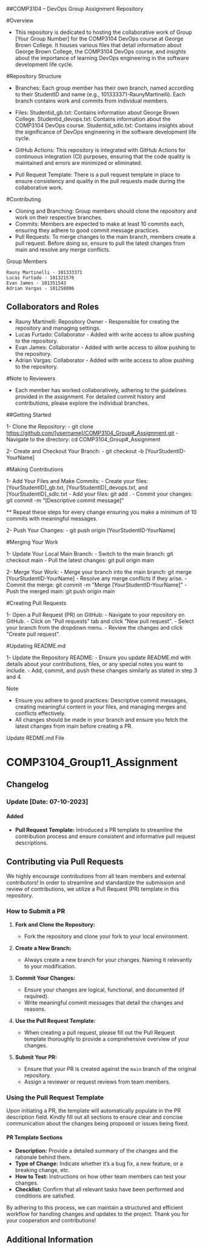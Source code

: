 ##COMP3104 – DevOps Group Assignment Repository

#Overview

- This repository is dedicated to hosting the collaborative work of Group [Your Group Number] for the COMP3104 DevOps course at George Brown College.
  It houses various files that detail information about George Brown College, the COMP3104 DevOps course, and insights about the importance of learning
  DevOps engineering in the software development life cycle.

#Repository Structure

-  Branches: Each group member has their own branch, named according to their StudentID and name (e.g., 101333371-RaunyMartinelli). Each branch contains
   work and commits from individual members.

-  Files:
        Studentid_gb.txt: Contains information about George Brown College.
        Studentid_devops.txt: Contains information about the COMP3104 DevOps course.
        Studentid_sdlc.txt: Contains insights about the significance of DevOps engineering in the software development life cycle.

-  GitHub Actions: This repository is integrated with GitHub Actions for continuous integration (CI) purposes, ensuring that the code quality is maintained
    and errors are minimized or eliminated.

-  Pull Request Template: There is a pull request template in place to ensure consistency and quality in the pull requests made during the collaborative work.

#Contributing

-   Cloning and Branching: Group members should clone the repository and work on their respective branches.
-   Commits: Members are expected to make at least 10 commits each, ensuring they adhere to good commit message practices.
-   Pull Requests: To merge changes to the main branch, members create a pull request. Before doing so, ensure to pull the latest
    changes from main and resolve any merge conflicts.

Group Members

    Rauny Martinelli - 101333371
    Lucas Furtado - 101321576
    Evan James - 101351543
    Adrian Vargas - 101258006

## Collaborators and Roles

- Rauny Martinelli: Repository Owner - Responsible for creating the repository and managing settings.
- Lucas Furtado: Collaborator - Added with write access to allow pushing to the repository.
- Evan James: Collaborator - Added with write access to allow pushing to the repository.
- Adrian Vargas: Collaborator - Added with write access to allow pushing to the repository.

#Note to Reviewers

- Each member has worked collaboratively, adhering to the guidelines provided in the assignment. For detailed commit history and contributions,
  please explore the individual branches.

##Getting Started

1-    Clone the Repository:
     -  git clone https://github.com/[username]/COMP3104_Group#_Assignment.git
     -  Navigate to the directory: cd COMP3104_Group#_Assignment

2-   Create and Checkout Your Branch:
     -  git checkout -b [YourStudentID-YourName]

#Making Contributions

1-    Add Your Files and Make Commits:
     -  Create your files: [YourStudentID]_gb.txt, [YourStudentID]_devops.txt, and [YourStudentID]_sdlc.txt
     -  Add your files: git add .
     -  Commit your changes: git commit -m "[Descriptive commit message]"

   ** Repeat these steps for every change ensuring you make a minimum of 10 commits with meaningful messages.

2-    Push Your Changes:
     -  git push origin [YourStudentID-YourName]

#Merging Your Work

1-    Update Your Local Main Branch:
     -  Switch to the main branch: git checkout main
     -  Pull the latest changes: git pull origin main

2-    Merge Your Work:
     -  Merge your branch into the main branch: git merge [YourStudentID-YourName]
     -  Resolve any merge conflicts if they arise.
     -  Commit the merge: git commit -m "Merge [YourStudentID-YourName]"
     -  Push the merged main: git push origin main

#Creating Pull Requests

1-  Open a Pull Request (PR) on GitHub:
     -  Navigate to your repository on GitHub.
     -  Click on "Pull requests" tab and click "New pull request".
     -  Select your branch from the dropdown menu.
     -  Review the changes and click "Create pull request".

#Updating README.md

1-  Update the Repository README:
      -  Ensure you update README.md with details about your contributions, files, or any special notes you want to include.
      -  Add, commit, and push these changes similarly as stated in step 3 and 4.

Note

  -  Ensure you adhere to good practices: Descriptive commit messages, creating meaningful content in your files, and managing merges and conflicts
     effectively.
  -  All changes should be made in your branch and ensure you fetch the latest changes from main before creating a PR.


Update REDME.md File

# COMP3104_Group11_Assignment

## Changelog

### Update [Date: 07-10-2023]

#### Added
- **Pull Request Template:** Introduced a PR template to streamline the contribution process and ensure consistent and informative pull request descriptions.
  
## Contributing via Pull Requests

We highly encourage contributions from all team members and external contributors! In order to streamline and standardize the submission and review of contributions, we utilize a Pull Request (PR) template in this repository.

### How to Submit a PR

1. **Fork and Clone the Repository:**
   - Fork the repository and clone your fork to your local environment.

2. **Create a New Branch:**
   - Always create a new branch for your changes. Naming it relevantly to your modification.

3. **Commit Your Changes:**
   - Ensure your changes are logical, functional, and documented (if required).
   - Write meaningful commit messages that detail the changes and reasons.

4. **Use the Pull Request Template:**
   - When creating a pull request, please fill out the Pull Request template thoroughly to provide a comprehensive overview of your changes.

5. **Submit Your PR:**
   - Ensure that your PR is created against the `main` branch of the original repository.
   - Assign a reviewer or request reviews from team members.

### Using the Pull Request Template

Upon initiating a PR, the template will automatically populate in the PR description field. Kindly fill out all sections to ensure clear and concise communication about the changes being proposed or issues being fixed.

#### PR Template Sections

- **Description:** Provide a detailed summary of the changes and the rationale behind them.
- **Type of Change:** Indicate whether it’s a bug fix, a new feature, or a breaking change, etc.
- **How to Test:** Instructions on how other team members can test your changes.
- **Checklist:** Confirm that all relevant tasks have been performed and conditions are satisfied.

By adhering to this process, we can maintain a structured and efficient workflow for handling changes and updates to the project. Thank you for your cooperation and contributions!

## Additional Information




